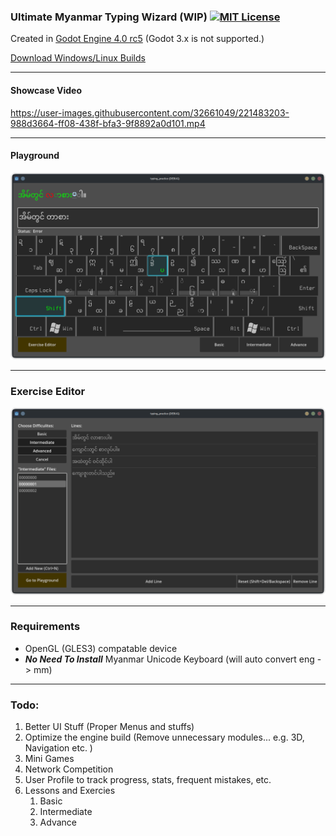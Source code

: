 ### Ultimate Myanmar Typing Wizard (WIP) [![MIT License](https://img.shields.io/badge/License-MIT-25B3A0?style=flat-square)](https://github.com/stmSi/myanmar-unicode-typing-trainer/blob/master/LICENSE.md)

Created in [Godot Engine 4.0 rc5](https://godotengine.org/article/release-candidate-godot-4-0-rc-5#downloads) (Godot 3.x is not supported.)

[Download Windows/Linux Builds](https://github.com/stmSi/Ultimate-Myanmar-Typing-Wizard/releases/tag/pre-build)

---

#### **Showcase Video**

https://user-images.githubusercontent.com/32661049/221483203-988d3664-ff08-438f-bfa3-9f8892a0d101.mp4

---

#### **Playground**

![](screenshots/Playground.png)

---

### **Exercise Editor**

![](screenshots/ExerciseEditor.png)

---

### **Requirements**

* OpenGL (GLES3) compatable device
* ***No Need To Install*** Myanmar Unicode Keyboard (will auto convert eng -> mm)

---

### **Todo**:

1. Better UI Stuff (Proper Menus and stuffs)
2. Optimize the engine build (Remove unnecessary modules... e.g. 3D, Navigation etc. )
3. Mini Games
4. Network Competition
5. User Profile to track progress, stats, frequent mistakes, etc.
6. Lessons and Exercies
   1. Basic
   2. Intermediate
   3. Advance
